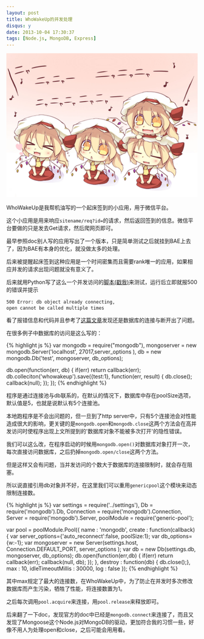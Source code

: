 ```yaml
---
layout: post
title: WhoWakeUp的并发处理
disqus: y
date: 2013-10-04 17:30:37
tags: [Node.js, MongoDB, Express]
---
```


![禁忌「フォーオブアカインド」](/media/2013/09/Flandre_Scarlet.jpg)

WhoWakeUp是我帮机油写的一个起床签到的小应用，用于微信平台。

这个小应用是用来响应`sitename/req?id=`的请求，然后返回签到的信息。微信平台要做的只是发去Get请求，然后爬网页即可。

最早参照doc别人写的应用写出了一个版本，只是简单测试之后就挂到BAE上去了，因为BAE有本身的优化，就没做太多的处理。

后来被提醒起床签到这种应用是一个时间密集而且需要rank唯一的应用，如果相应并发的请求出现问题就没有意义了。

后来就用Python写了这么一个并发访问的[脚本(戳我)](https://gist.github.com/brickgao/6812931)来测试，运行后立即就报500的错误并提示

	500 Error: db object already connecting,
    open cannot be called multiple times

看了报错信息和代码并且参考了[这篇文章](http://cnodejs.org/topic/5190d61263e9f8a542acd83b)发现还是数据库的连接与断开出了问题。

在很多例子中数据库的访问是这么写的：

{% highlight js %}
var mongodb = require("mongodb"),
    mongoserver = new mongodb.Server('localhost', 27017,server_options ),
    db = new mongodb.Db('test', mongoserver, db_options);

db.open(function(err, db) {
  if(err)
    return callback(err);
  db.colleciton('whowakeup').save({test:1}, function(err, result) {
    db.close();
    callback(null);
  });
});
{% endhighlight %}

程序是通过连接池与db联系的，在默认的情况下，数据库中存在poolSize选项，默认值是5，也就是说默认有5个连接池。

本地跑程序是不会出问题的，但一旦到了http server中，只有5个连接池会对性能造成很大的影响，更关键的是`mongodb.open`和`mongodb.close`这两个方法会在高并发访问时使程序出现上文所提到的'数据库对象不能被多次打开'的隐性错误。

我们可以这么改，在程序启动的时候用`mongodb.open()`对数据库对象打开一次，每次直接访问数据库，之后扔掉`mongodb.open/close`这两个方法。

但是这样又会有问题，当并发访问的个数大于数据库的连接限制时，就会存在阻塞。

所以说直接引用db对象并不好，在这里我们可以重用`genericpool`这个模块来动态限制连接数。

{% highlight js %}
var settings = require('../settings'),
    Db = require('mongodb').Db,
    Connection = require('mongodb').Connection,
    Server = require('mongodb').Server,
    poolModule = require('generic-pool');

var pool = poolModule.Pool({
    name     : 'mongodb',
    create   : function(callback) {
        var server_options={'auto_reconnect':false, poolSize:1};
        var db_options={w:-1};
        var mongoserver = new Server(settings.host, Connection.DEFAULT_PORT, server_options );
        var db = new Db(settings.db, mongoserver, db_options);
        db.open(function(err,db) {
            if(err) return callback(err);
            callback(null, db);
        });
    },
    destroy  : function(db) { db.close();},
    max      : 10,
    idleTimeoutMillis : 30000,
    log : false 
});
{% endhighlight %}

其中max规定了最大的连接数，在WhoWakeUp中，为了防止在并发时多次修改数据库而产生污染，牺牲了性能，将连接数置为1。

之后每次调用`pool.acquire`来连接，用`pool.release`来释放即可。

后来翻了一下doc，发现官方的doc中已经是`mongodb.connect`来连接了，而且又发现了Mongoose这个Node.js对MongoDB的驱动，更加符合我的习惯一些，好像不用人为处理open和close，之后可能会用用看。


